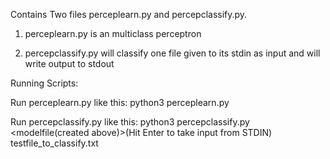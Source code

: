 
Contains Two files perceplearn.py and percepclassify.py. 

1. perceplearn.py is an multiclass perceptron

2. percepclassify.py will classify one file given to its stdin as input and will write output to stdout

Running  Scripts:

Run perceplearn.py like this:
python3 perceplearn.py <trainning file> <modelfile>

Run percepclassify.py like this:
python3 percepclassify.py <modelfile(created above)>(Hit Enter to take input from STDIN)
testfile_to_classify.txt


